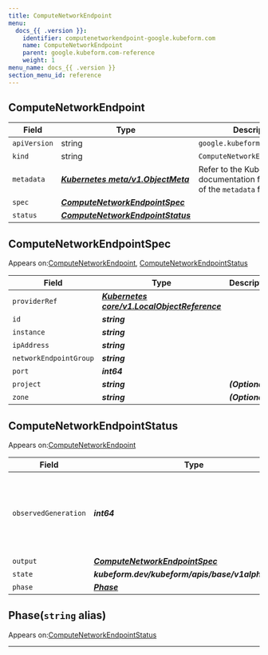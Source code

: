 ```yaml
---
title: ComputeNetworkEndpoint
menu:
  docs_{{ .version }}:
    identifier: computenetworkendpoint-google.kubeform.com
    name: ComputeNetworkEndpoint
    parent: google.kubeform.com-reference
    weight: 1
menu_name: docs_{{ .version }}
section_menu_id: reference
---
```


## ComputeNetworkEndpoint
| Field | Type | Description |
| ------ | ----- | ----------- |
| `apiVersion` | string | `google.kubeform.com/v1alpha1` |
|    `kind` | string | `ComputeNetworkEndpoint` |
| `metadata` | ***[Kubernetes meta/v1.ObjectMeta](https://v1-18.docs.kubernetes.io/docs/reference/generated/kubernetes-api/v1.18/#objectmeta-v1-meta)***|Refer to the Kubernetes API documentation for the fields of the `metadata` field.|
| `spec` | ***[ComputeNetworkEndpointSpec](#computenetworkendpointspec)***||
| `status` | ***[ComputeNetworkEndpointStatus](#computenetworkendpointstatus)***||
## ComputeNetworkEndpointSpec

Appears on:[ComputeNetworkEndpoint](#computenetworkendpoint), [ComputeNetworkEndpointStatus](#computenetworkendpointstatus)

| Field | Type | Description |
| ------ | ----- | ----------- |
| `providerRef` | ***[Kubernetes core/v1.LocalObjectReference](https://v1-18.docs.kubernetes.io/docs/reference/generated/kubernetes-api/v1.18/#localobjectreference-v1-core)***||
| `id` | ***string***||
| `instance` | ***string***||
| `ipAddress` | ***string***||
| `networkEndpointGroup` | ***string***||
| `port` | ***int64***||
| `project` | ***string***| ***(Optional)*** |
| `zone` | ***string***| ***(Optional)*** |
## ComputeNetworkEndpointStatus

Appears on:[ComputeNetworkEndpoint](#computenetworkendpoint)

| Field | Type | Description |
| ------ | ----- | ----------- |
| `observedGeneration` | ***int64***| ***(Optional)*** Resource generation, which is updated on mutation by the API Server.|
| `output` | ***[ComputeNetworkEndpointSpec](#computenetworkendpointspec)***| ***(Optional)*** |
| `state` | ***kubeform.dev/kubeform/apis/base/v1alpha1.State***| ***(Optional)*** |
| `phase` | ***[Phase](#phase)***| ***(Optional)*** |
## Phase(`string` alias)

Appears on:[ComputeNetworkEndpointStatus](#computenetworkendpointstatus)

---

